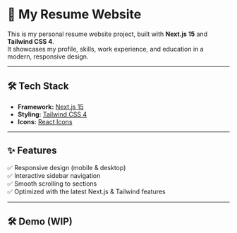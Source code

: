 # 🚀 My Resume Website

This is my personal resume website project, built with **Next.js 15** and **Tailwind CSS 4**.  
It showcases my profile, skills, work experience, and education in a modern, responsive design.

---

## 🛠 Tech Stack

- **Framework:** [Next.js 15](https://nextjs.org/)
- **Styling:** [Tailwind CSS 4](https://tailwindcss.com/)
- **Icons:** [React Icons](https://react-icons.github.io/react-icons/)

---

## ✨ Features

✅ Responsive design (mobile & desktop)  
✅ Interactive sidebar navigation  
✅ Smooth scrolling to sections  
✅ Optimized with the latest Next.js & Tailwind features

---

## 🛠 Demo (WIP)


<!-- 
## 🚀 Getting Started

### 1️⃣ Clone the repository
```bash
git clone https://github.com/yourusername/your-resume-website.git
cd your-resume-website -->
